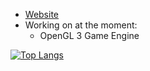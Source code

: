 * [Website](https://mtcw.xyz/)
* Working on at the moment:
  * OpenGL 3 Game Engine
  
[![Top Langs](https://github-readme-stats.vercel.app/api/top-langs/?username=mtcw99&layout=compact&theme=dark)](https://github.com/anuraghazra/github-readme-stats)
